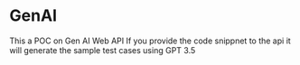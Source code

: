# GenAI
This a POC on Gen AI Web API 
If you provide the code snippnet to the api it will generate the sample test cases using GPT 3.5 


